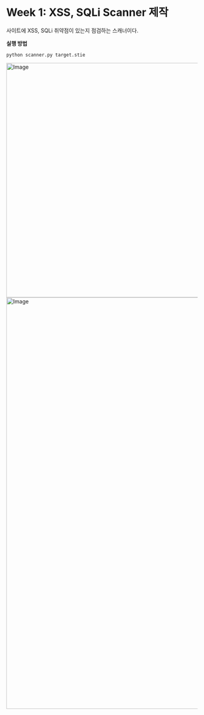 # Week 1: XSS, SQLi Scanner 제작
사이트에 XSS, SQLi 취약점이 있는지 점검하는 스캐너이다. 

**실행 방법**
```
python scanner.py target.stie
```
<img width="1121" height="617" alt="Image" src="https://github.com/user-attachments/assets/eae310d5-4077-411a-a742-65de71312ece" />
<img width="754" height="1083" alt="Image" src="https://github.com/user-attachments/assets/ac65f70d-48c9-42d1-84a5-9a0664a6b30c" />
